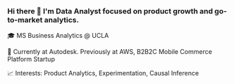 ### Hi there 👋 I'm Data Analyst focused on product growth and go-to-market analytics.

<!--
**ajiwonhur/ajiwonhur** is a ✨ _special_ ✨ repository because its `README.md` (this file) appears on your GitHub profile.

Here are some ideas to get you started:

- 🔭 I’m currently working on ...
- 🌱 I’m currently learning ...
- 👯 I’m looking to collaborate on ...
- 🤔 I’m looking for help with ...
- 💬 Ask me about ...
- 📫 How to reach me: ...
- 😄 Pronouns: ...
- ⚡ Fun fact: ...
-->


🎓 MS Business Analytics @ UCLA

💼 Currently at Autodesk. Previously at AWS, B2B2C Mobile Commerce Platform Startup

📈 Interests: Product Analytics, Experimentation, Causal Inference
